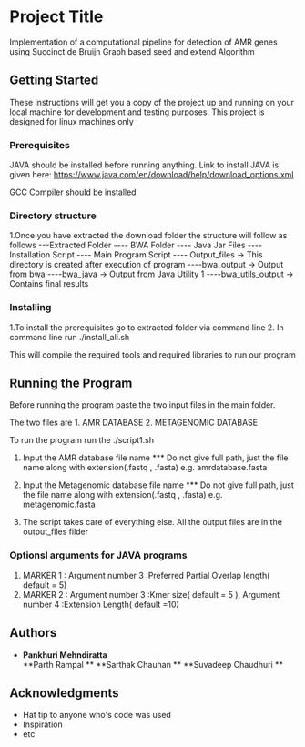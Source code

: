 # Project Title

Implementation of a computational pipeline for detection of AMR genes using Succinct de Bruijn Graph based seed and extend Algorithm

## Getting Started

These instructions will get you a copy of the project up and running on your local machine for development and testing purposes. This project is designed for
linux machines only 

### Prerequisites

JAVA should be installed before running anything.
Link to install JAVA is given here:
https://www.java.com/en/download/help/download_options.xml

GCC Compiler should be installed

### Directory structure

1.Once you have extracted the download folder the structure will follow as follows
  ---Extracted Folder
  	---- BWA Folder
  	---- Java Jar Files
  	---- Installation Script
  	---- Main Program Script
  	---- Output_files -> This directory is created after 	execution of program
  		----bwa_output -> Output from bwa
  		----bwa_java -> Output from Java Utility 1
  		----bwa_utils_output -> Contains final results


### Installing

1.To install the prerequisites go to extracted folder via command line
2. In command line run ./install_all.sh

This will compile the required tools and required libraries to run our program

## Running the Program

Before running the program paste the two input files in the main folder.

The two files are 1. AMR DATABASE
				  2. METAGENOMIC DATABASE

To run the program run the ./script1.sh

1. Input the AMR database file name *** Do not give full path, just the file name along with extension(.fastq , .fasta) e.g. amrdatabase.fasta
 
2. Input the Metagenomic database file name *** Do not give full path, just the file name along with extension(.fastq , .fasta) e.g. metagenomic.fasta 

3. The script takes care of everything else. All the output files are in the output_files filder



### Optionsl arguments for JAVA programs
1. MARKER 1 : Argument number 3 :Preferred Partial Overlap length( default = 5)
2. MARKER 2 : Argument number 3 :Kmer size( default = 5 ), Argument number 4 :Extension Length( default =10)


## Authors

* **Pankhuri Mehndiratta**  
  **Parth Rampal        ** 
  **Sarthak Chauhan     ** 
  **Suvadeep Chaudhuri  ** 





## Acknowledgments

* Hat tip to anyone who's code was used
* Inspiration
* etc

